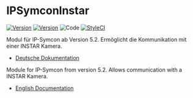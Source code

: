 IPSymconInstar
===
[![Version](https://img.shields.io/badge/Symcon-PHPModul-red.svg)](https://www.symcon.de/service/dokumentation/entwicklerbereich/sdk-tools/sdk-php/)
[![Version](https://img.shields.io/badge/Symcon%20Version-5.2%20%3E-green.svg)](https://www.symcon.de/forum/threads/38222-IP-Symcon-5-0-verf%C3%BCgbar)
![Code](https://img.shields.io/badge/Code-PHP-blue.svg)
[![StyleCI](https://github.styleci.io/repos/187536063/shield?branch=master)](https://github.styleci.io/repos/187536063)

Modul für IP-Symcon ab Version 5.2. Ermöglicht die Kommunikation mit einer INSTAR Kamera.

 - [Deutsche Dokumentation](docs/de/README.md "Deutsche Dokumentation")
 
Module for IP-Symcon from version 5.2. Allows communication with a INSTAR Kamera.

 - [English Documentation](docs/en/README.md "English documentation") 






